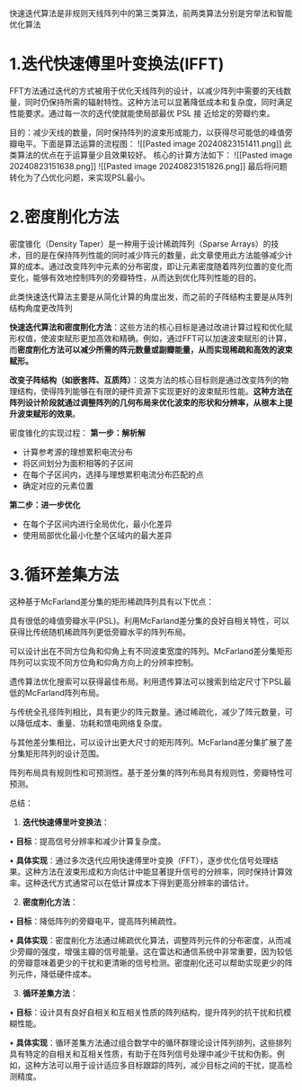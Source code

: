 快速迭代算法是非规则天线阵列中的第三类算法，前两类算法分别是穷举法和智能优化算法
# 1.迭代快速傅里叶变换法(IFFT)
FFT方法通过迭代的方式被用于优化天线阵列的设计，以减少阵列中需要的天线数量，同时仍保持所需的辐射特性。这种方法可以显著降低成本和复杂度，同时满足性能要求。通过每一次的迭代使就能使局部最优 PSL 接 近给定的旁瓣约束。

目的：减少天线的数量，同时保持阵列的波束形成能力，以获得尽可能低的峰值旁瓣电平。下面是算法运算的流程图：
![[Pasted image 20240823151411.png]]
此类算法的优点在于运算量少且效果较好。
核心的计算方法如下：
![[Pasted image 20240823151638.png]]
![[Pasted image 20240823151826.png]]
最后将问题转化为了凸优化问题，来实现PSL最小。
# 2.密度削化方法
密度锥化（Density Taper）是一种用于设计稀疏阵列（Sparse Arrays）的技术，目的是在保持阵列性能的同时减少阵元的数量，此文章使用此方法能够减少计算的成本。通过改变阵列中元素的分布密度，即让元素密度随着阵列位置的变化而变化，能够有效地控制阵列的旁瓣特性，从而达到优化阵列性能的目的。

此类快速迭代算法主要是从简化计算的角度出发，而之前的子阵结构主要是从阵列结构角度更改阵列

**快速迭代算法和密度削化方法**：这些方法的核心目标是通过改进计算过程和优化赋形权值，使波束赋形更加高效和精确。例如，通过FFT可以加速波束赋形的计算，而**密度削化方法可以减少所需的阵元数量或副瓣能量，从而实现稀疏和高效的波束赋形。**

**改变子阵结构（如嵌套阵、互质阵）**：这类方法的核心目标则是通过改变阵列的物理结构，使得阵列能够在有限的硬件资源下实现更好的波束赋形性能。**这种方法在阵列设计阶段就通过调整阵列的几何布局来优化波束的形状和分辨率，从根本上提升波束赋形的效果**。

密度锥化的实现过程：
**第一步：解析解**

- 计算参考源的理想累积电流分布
- 将区间划分为面积相等的子区间
- 在每个子区间内，选择与理想累积电流分布匹配的点
- 确定对应的元素位置

**第二步：进一步优化**

- 在每个子区间内进行全局优化，最小化差异
- 使用局部优化最小化整个区域内的最大差异

# 3.循环差集方法
这种基于McFarland差分集的矩形稀疏阵列具有以下优点：

具有很低的峰值旁瓣水平(PSL)。利用McFarland差分集的良好自相关特性，可以获得比传统随机稀疏阵列更低旁瓣水平的阵列布局。

可以设计出在不同方位角和仰角上有不同波束宽度的阵列。McFarland差分集矩形阵列可以实现不同方位角和仰角方向上的分辨率控制。

遗传算法优化搜索可以获得最佳布局。利用遗传算法可以搜索到给定尺寸下PSL最低的McFarland阵列布局。

与传统全孔径阵列相比，具有更少的阵元数量。通过稀疏化，减少了阵元数量，可以降低成本、重量、功耗和馈电网络复杂度。

与其他差分集相比，可以设计出更大尺寸的矩形阵列。McFarland差分集扩展了差分集矩形阵列的设计范围。

阵列布局具有规则性和可预测性。基于差分集的阵列布局具有规则性，旁瓣特性可预测。




总结：
1. **迭代快速傅里叶变换法**：

• **目标**：提高信号分辨率和减少计算复杂度。

• **具体实现**：通过多次迭代应用快速傅里叶变换（FFT），逐步优化信号处理结果。这种方法在波束形成和方向估计中能显著提升信号的分辨率，同时保持计算效率。这种迭代方式通常可以在低计算成本下得到更高分辨率的谱估计。

2. **密度削化方法**：

• **目标**：降低阵列的旁瓣电平，提高阵列稀疏性。

• **具体实现**：密度削化方法通过稀疏优化算法，调整阵列元件的分布密度，从而减少旁瓣的强度，增强主瓣的信号能量。这在雷达和通信系统中非常重要，因为较低的旁瓣意味着更少的干扰和更清晰的信号检测。密度削化还可以帮助实现更少的阵列元件，降低硬件成本。

3. **循环差集方法**：

• **目标**：设计具有良好自相关和互相关性质的阵列结构，提升阵列的抗干扰和抗模糊性能。

• **具体实现**：循环差集方法通过组合数学中的循环群理论设计阵列排列，这些排列具有特定的自相关和互相关性质，有助于在阵列信号处理中减少干扰和伪影。例如，这种方法可以用于设计适应多目标跟踪的阵列，减少目标之间的干扰，提高检测精度。
